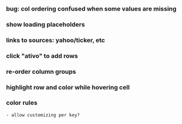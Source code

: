 
### bug: col ordering confused when some values are missing

### show loading placeholders

### links to sources: yahoo/ticker, etc

### click "ativo" to add rows

### re-order column groups

### highlight row and color while hovering cell

### color rules
    - allow customizing per key?
